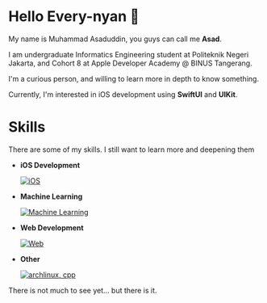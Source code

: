 # Hello Every-nyan 👋

My name is Muhammad Asaduddin, you guys can call me **Asad**. 

I am undergraduate Informatics Engineering student at Politeknik Negeri Jakarta, and Cohort 8 at Apple Developer Academy @ BINUS Tangerang. 

I'm a curious person, and willing to learn more in depth to know something. 

Currently, I'm interested in iOS development using **SwiftUI** and **UIKit**.

# Skills
There are some of my skills. I still want to learn more and deepening them

- **iOS Development**

  [![iOS](https://skillicons.dev/icons?i=swift)](#)
- **Machine Learning**

  [![Machine Learning](https://skillicons.dev/icons?i=py,pytorch,tensorflow)](#)
- **Web Development**

  [![Web](https://skillicons.dev/icons?i=php,js,ts,laravel,react,tailwind,css,html,mysql,postgres,firebase)](#)
- **Other**
  
  [![archlinux, cpp](https://skillicons.dev/icons?i=cpp,java,kotlin,androidstudio,godot,blender,arduino)](#)


There is not much to see yet... but there is it.
<!--
**zachisoni/zachisoni** is a ✨ _special_ ✨ repository because its `README.md` (this file) appears on your GitHub profile.

Here are some ideas to get you started:

- 🔭 I’m currently working on ...
- 🌱 I’m currently learning ...
- 👯 I’m looking to collaborate on ...
- 🤔 I’m looking for help with ...
- 💬 Ask me about ...
- 📫 How to reach me: ...
- 😄 Pronouns: ...
- ⚡ Fun fact: ...
-->

